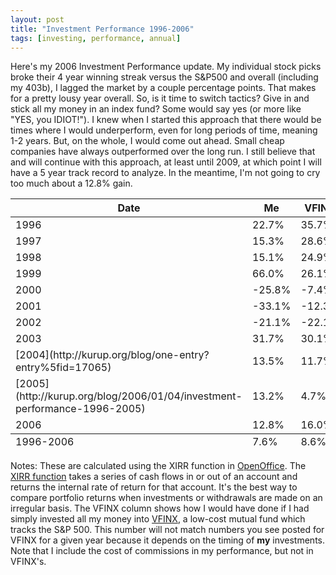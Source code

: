 ```yaml
---
layout: post
title: "Investment Performance 1996-2006"
tags: [investing, performance, annual]
---
```


Here's my 2006 Investment Performance update. My individual stock picks broke their 4 year winning streak versus the S&amp;P500 and overall (including my 403b), I lagged the market by a couple percentage points. That makes for a pretty lousy year overall. So, is it time to switch tactics? Give in and stick all my money in an index fund? Some would say yes (or more like "YES, you IDIOT!"). I knew when I started this approach that there would be times where I would underperform, even for long periods of time, meaning 1-2 years. But, on the whole, I would come out ahead. Small cheap companies have always outperformed over the long run. I still believe that and will continue with this approach, at least until 2009, at which point I will have a 5 year track record to analyze. In the meantime, I'm not going to cry too much about a 12.8% gain.

<table class="spreadsheet"> <thead> <tr> <th>Date</th>  <th>Me</th> <th>VFINX</th> </tr> </thead> <tfoot> <tr> <td>1996-2006</td> <td>  7.6%</td> <td>  8.6%</td> </tr> </tfoot> <tbody> <tr class="odd"> <td>1996</td> <td> 22.7%</td> <td> 35.7%</td> </tr> <tr class="even"> <td>1997</td> <td> 15.3%</td> <td> 28.6%</td> </tr> <tr class="odd"> <td>1998</td> <td> 15.1%</td> <td> 24.9%</td> </tr> <tr class="even"> <td>1999</td> <td> 66.0%</td> <td> 26.1%</td> </tr> <tr class="odd"> <td>2000</td> <td>-25.8%</td> <td> -7.4%</td> </tr> <tr class="even"> <td>2001</td> <td>-33.1%</td> <td>-12.3%</td> </tr> <tr class="odd"> <td>2002</td> <td>-21.1%</td> <td>-22.1%</td> </tr> <tr class="even"> <td>2003</td> <td> 31.7%</td> <td> 30.1%</td> </tr> <tr class="odd"> <td>[2004](http://kurup.org/blog/one-entry?entry%5fid=17065)</td> <td> 13.5%</td> <td> 11.7%</td> </tr> <tr class="even"> <td>[2005](http://kurup.org/blog/2006/01/04/investment-performance-1996-2005)</td> <td> 13.2%</td> <td>  4.7%</td> </tr> <tr class="odd"> <td>2006</td> <td> 12.8%</td> <td> 16.0%</td> </tr> </tbody> </table>

Notes: These are calculated using the XIRR function in [OpenOffice](http://www.openoffice.org/). The [XIRR function](http://www.gummy-stuff.org/misc-stuff.htm#XIRR) takes a series of cash flows in or out of an account and returns the internal rate of return for that account. It's the best way to compare portfolio returns when investments or withdrawals are made on an irregular basis. The VFINX column shows how I would have done if I had simply invested all my money into [VFINX](http://finance.yahoo.com/q?s=vfinx), a low-cost mutual fund which tracks the S&amp;P 500. This number will not match numbers you see posted for VFINX for a given year because it depends on the timing of **my** investments. Note that I include the cost of commissions in my performance, but not in VFINX's.